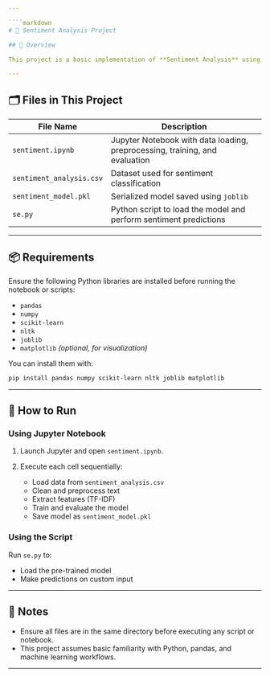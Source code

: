 ```yaml
---

````markdown
# 💬 Sentiment Analysis Project

## 📌 Overview

This project is a basic implementation of **Sentiment Analysis** using Python and machine learning techniques. It demonstrates the complete workflow from data preprocessing to model training, saving, and inference.

---
```


## 🗂️ Files in This Project

| File Name                | Description                                                                 |
|--------------------------|-----------------------------------------------------------------------------|
| `sentiment.ipynb`        | Jupyter Notebook with data loading, preprocessing, training, and evaluation |
| `sentiment_analysis.csv` | Dataset used for sentiment classification                                   |
| `sentiment_model.pkl`    | Serialized model saved using `joblib`                                       |
| `se.py`                  | Python script to load the model and perform sentiment predictions           |

---

## 📦 Requirements

Ensure the following Python libraries are installed before running the notebook or scripts:

- `pandas`  
- `numpy`  
- `scikit-learn`  
- `nltk`  
- `joblib`  
- `matplotlib` *(optional, for visualization)*

You can install them with:

```bash
pip install pandas numpy scikit-learn nltk joblib matplotlib
````

---

## 🚀 How to Run

### Using Jupyter Notebook

1. Launch Jupyter and open `sentiment.ipynb`.
2. Execute each cell sequentially:

   * Load data from `sentiment_analysis.csv`
   * Clean and preprocess text
   * Extract features (TF-IDF)
   * Train and evaluate the model
   * Save model as `sentiment_model.pkl`

### Using the Script

Run `se.py` to:

* Load the pre-trained model
* Make predictions on custom input

---

## 📝 Notes

* Ensure all files are in the same directory before executing any script or notebook.
* This project assumes basic familiarity with Python, pandas, and machine learning workflows.

---



```
